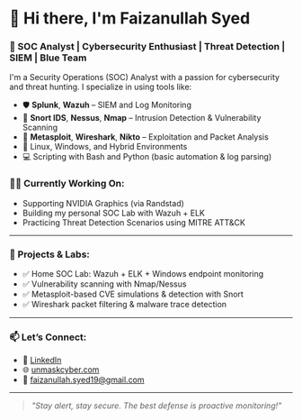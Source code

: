 # 👋 Hi there, I'm Faizanullah Syed

### 🔐 SOC Analyst | Cybersecurity Enthusiast | Threat Detection | SIEM | Blue Team

I'm a Security Operations (SOC) Analyst with a passion for cybersecurity and threat hunting. I specialize in using tools like:

- 🛡️ **Splunk**, **Wazuh** – SIEM and Log Monitoring  
- 🐍 **Snort IDS**, **Nessus**, **Nmap** – Intrusion Detection & Vulnerability Scanning  
- 🧪 **Metasploit**, **Wireshark**, **Nikto** – Exploitation and Packet Analysis  
- 🐧 Linux, Windows, and Hybrid Environments  
- 💻 Scripting with Bash and Python (basic automation & log parsing)

### 👨‍💼 Currently Working On:
- Supporting NVIDIA Graphics (via Randstad)  
- Building my personal SOC Lab with Wazuh + ELK  
- Practicing Threat Detection Scenarios using MITRE ATT&CK

---

### 🚀 Projects & Labs:
- ✅ Home SOC Lab: Wazuh + ELK + Windows endpoint monitoring  
- ✅ Vulnerability scanning with Nmap/Nessus  
- ✅ Metasploit-based CVE simulations & detection with Snort  
- ✅ Wireshark packet filtering & malware trace detection

---

### 📫 Let’s Connect:
- 💼 [LinkedIn](https://linkedin.com/in/faizanullah-syed)  
- 🌐 [unmaskcyber.com](https://unmaskcyber.com)  
- 📧 faizanullah.syed19@gmail.com  

---

> *"Stay alert, stay secure. The best defense is proactive monitoring!"*

